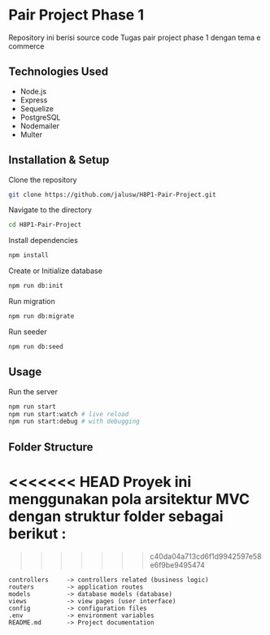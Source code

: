 # Pair Project Phase 1

Repository ini berisi source code Tugas pair project phase 1 dengan tema e commerce

## Technologies Used

- Node.js
- Express
- Sequelize
- PostgreSQL 
- Nodemailer
- Multer

## Installation & Setup

 Clone the repository
 ```bash
git clone https://github.com/jalusw/H8P1-Pair-Project.git
```

Navigate to the directory
```bash
cd H8P1-Pair-Project
```

Install dependencies
```bash
npm install
```

Create or Initialize database
```bash
npm run db:init 
```

Run migration
```bash
npm run db:migrate
```

Run seeder
```bash
npm run db:seed
```

## Usage

Run the server
```bash
npm run start
npm run start:watch # live reload
npm run start:debug # with debugging
```


## Folder Structure
<<<<<<< HEAD
Proyek ini menggunakan pola arsitektur MVC dengan struktur folder sebagai
berikut :
=======

>>>>>>> c40da04a713cd6f1d9942597e58e6f9be9495474
```
controllers     -> controllers related (business logic)
routers         -> application routes 
models          -> database models (database)
views           -> view pages (user interface)
config          -> configuration files
.env            -> environment variables
README.md       -> Project documentation
```
